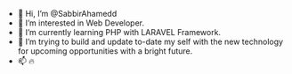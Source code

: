 - 👋 Hi, I’m @SabbirAhamedd
- 👀 I’m interested in Web Developer.
- 🌱 I’m currently learning PHP with LARAVEL Framework.
- 💞️ I’m trying to build and update to-date my self with the new technology for upcoming opportunities with a bright future.
- 📫 🔥

<!---
SabbirAhamedd/SabbirAhamedd is a ✨ special ✨ repository because its `README.md` (this file) appears on your GitHub profile.
You can click the Preview link to take a look at your changes.
--->

